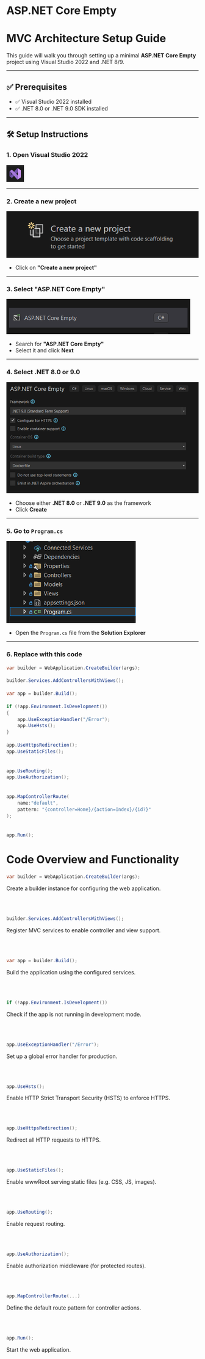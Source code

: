 # ASP.NET Core Empty    
# MVC Architecture Setup Guide 

This guide will walk you through setting up a minimal **ASP.NET Core Empty** project using Visual Studio 2022 and .NET 8/9.
 
---  
 
## ✅ Prerequisites 
 
- ✅ Visual Studio 2022 installed 
- ✅ .NET 8.0 or .NET 9.0 SDK installed

---

## 🛠️ Setup Instructions

### 1. Open Visual Studio 2022  
![Step 1](Screenshot%202025-06-11%20155005.png)

---

### 2. Create a new project  
![Step 2](Screenshot%202025-06-11%20153512.png)

- Click on **"Create a new project"**

---


### 3. Select "ASP.NET Core Empty"  
![Step 3](Screenshot%202025-06-11%20153529.png)

- Search for **"ASP.NET Core Empty"**
- Select it and click **Next**


---

### 4. Select .NET 8.0 or 9.0  
![Step 4](Screenshot%202025-06-11%20153547.png)

- Choose either **.NET 8.0** or **.NET 9.0** as the framework
- Click **Create**

---

### 5. Go to `Program.cs`  
![Step 5](Screenshot%202025-06-11%20155628.png)

- Open the `Program.cs` file from the **Solution Explorer**

---

### 6. Replace with this code  

```csharp
var builder = WebApplication.CreateBuilder(args);

builder.Services.AddControllersWithViews();

var app = builder.Build();

if (!app.Environment.IsDevelopment())
{
    app.UseExceptionHandler("/Error");
    app.UseHsts();
}

app.UseHttpsRedirection();
app.UseStaticFiles();


app.UseRouting();
app.UseAuthorization();


app.MapControllerRoute(
    name:"default",
    pattern: "{controller=Home}/{action=Index}/{id?}"
);


app.Run();


```


# Code Overview and Functionality

```csharp
var builder = WebApplication.CreateBuilder(args);
```
Create a builder instance for configuring the web application.

<br>
<br>

```csharp
builder.Services.AddControllersWithViews();
```
Register MVC services to enable controller and view support.

<br>
<br>

```csharp
var app = builder.Build();
```
Build the application using the configured services.

<br>
<br>

```csharp
if (!app.Environment.IsDevelopment())
```
Check if the app is not running in development mode.

<br>
<br>

```csharp
app.UseExceptionHandler("/Error");
```
Set up a global error handler for production.

<br>
<br>

```csharp
app.UseHsts();
```
Enable HTTP Strict Transport Security (HSTS) to enforce HTTPS.

<br>
<br>

```csharp
app.UseHttpsRedirection();
```
Redirect all HTTP requests to HTTPS.


<br>
<br>

```csharp
app.UseStaticFiles();
```
Enable wwwRoot serving static files (e.g. CSS, JS, images).

<br>
<br>

```csharp
app.UseRouting();
```
Enable request routing.


<br>
<br>

```csharp
app.UseAuthorization();
```
Enable authorization middleware (for protected routes).

<br>
<br>


```csharp
app.MapControllerRoute(...)
```
Define the default route pattern for controller actions.

<br>
<br>

```csharp
app.Run();
```
Start the web application.





